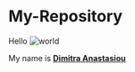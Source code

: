 # My-Repository

Hello ![world](https://images.app.goo.gl/j75FnXRdCLUM65oU7)

My name is [**Dimitra Anastasiou**](www.linkedin.com/in/dimitra-anastasiou-9b1235270)

